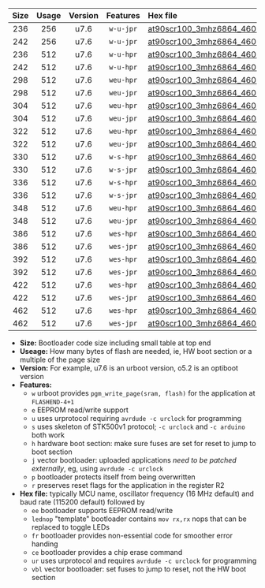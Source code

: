 |Size|Usage|Version|Features|Hex file|
|:-:|:-:|:-:|:-:|:--|
|236|256|u7.6|`w-u-jpr`|[at90scr100_3mhz6864_460800bps_ur_vbl.hex](https://raw.githubusercontent.com/stefanrueger/urboot/main/at90scr100_3mhz6864_460800bps_ur_vbl.hex)|
|242|256|u7.6|`w-u-jpr`|[at90scr100_3mhz6864_460800bps_lednop_ur_vbl.hex](https://raw.githubusercontent.com/stefanrueger/urboot/main/at90scr100_3mhz6864_460800bps_lednop_ur_vbl.hex)|
|236|512|u7.6|`w-u-hpr`|[at90scr100_3mhz6864_460800bps_ur.hex](https://raw.githubusercontent.com/stefanrueger/urboot/main/at90scr100_3mhz6864_460800bps_ur.hex)|
|242|512|u7.6|`w-u-hpr`|[at90scr100_3mhz6864_460800bps_lednop_ur.hex](https://raw.githubusercontent.com/stefanrueger/urboot/main/at90scr100_3mhz6864_460800bps_lednop_ur.hex)|
|298|512|u7.6|`weu-hpr`|[at90scr100_3mhz6864_460800bps_ee_ur.hex](https://raw.githubusercontent.com/stefanrueger/urboot/main/at90scr100_3mhz6864_460800bps_ee_ur.hex)|
|298|512|u7.6|`weu-jpr`|[at90scr100_3mhz6864_460800bps_ee_ur_vbl.hex](https://raw.githubusercontent.com/stefanrueger/urboot/main/at90scr100_3mhz6864_460800bps_ee_ur_vbl.hex)|
|304|512|u7.6|`weu-hpr`|[at90scr100_3mhz6864_460800bps_ee_lednop_ur.hex](https://raw.githubusercontent.com/stefanrueger/urboot/main/at90scr100_3mhz6864_460800bps_ee_lednop_ur.hex)|
|304|512|u7.6|`weu-jpr`|[at90scr100_3mhz6864_460800bps_ee_lednop_ur_vbl.hex](https://raw.githubusercontent.com/stefanrueger/urboot/main/at90scr100_3mhz6864_460800bps_ee_lednop_ur_vbl.hex)|
|322|512|u7.6|`weu-hpr`|[at90scr100_3mhz6864_460800bps_ee_lednop_fr_ur.hex](https://raw.githubusercontent.com/stefanrueger/urboot/main/at90scr100_3mhz6864_460800bps_ee_lednop_fr_ur.hex)|
|322|512|u7.6|`weu-jpr`|[at90scr100_3mhz6864_460800bps_ee_lednop_fr_ur_vbl.hex](https://raw.githubusercontent.com/stefanrueger/urboot/main/at90scr100_3mhz6864_460800bps_ee_lednop_fr_ur_vbl.hex)|
|330|512|u7.6|`w-s-hpr`|[at90scr100_3mhz6864_460800bps.hex](https://raw.githubusercontent.com/stefanrueger/urboot/main/at90scr100_3mhz6864_460800bps.hex)|
|330|512|u7.6|`w-s-jpr`|[at90scr100_3mhz6864_460800bps_vbl.hex](https://raw.githubusercontent.com/stefanrueger/urboot/main/at90scr100_3mhz6864_460800bps_vbl.hex)|
|336|512|u7.6|`w-s-hpr`|[at90scr100_3mhz6864_460800bps_lednop.hex](https://raw.githubusercontent.com/stefanrueger/urboot/main/at90scr100_3mhz6864_460800bps_lednop.hex)|
|336|512|u7.6|`w-s-jpr`|[at90scr100_3mhz6864_460800bps_lednop_vbl.hex](https://raw.githubusercontent.com/stefanrueger/urboot/main/at90scr100_3mhz6864_460800bps_lednop_vbl.hex)|
|348|512|u7.6|`weu-hpr`|[at90scr100_3mhz6864_460800bps_ee_lednop_fr_ce_ur.hex](https://raw.githubusercontent.com/stefanrueger/urboot/main/at90scr100_3mhz6864_460800bps_ee_lednop_fr_ce_ur.hex)|
|348|512|u7.6|`weu-jpr`|[at90scr100_3mhz6864_460800bps_ee_lednop_fr_ce_ur_vbl.hex](https://raw.githubusercontent.com/stefanrueger/urboot/main/at90scr100_3mhz6864_460800bps_ee_lednop_fr_ce_ur_vbl.hex)|
|386|512|u7.6|`wes-hpr`|[at90scr100_3mhz6864_460800bps_ee.hex](https://raw.githubusercontent.com/stefanrueger/urboot/main/at90scr100_3mhz6864_460800bps_ee.hex)|
|386|512|u7.6|`wes-jpr`|[at90scr100_3mhz6864_460800bps_ee_vbl.hex](https://raw.githubusercontent.com/stefanrueger/urboot/main/at90scr100_3mhz6864_460800bps_ee_vbl.hex)|
|392|512|u7.6|`wes-hpr`|[at90scr100_3mhz6864_460800bps_ee_lednop.hex](https://raw.githubusercontent.com/stefanrueger/urboot/main/at90scr100_3mhz6864_460800bps_ee_lednop.hex)|
|392|512|u7.6|`wes-jpr`|[at90scr100_3mhz6864_460800bps_ee_lednop_vbl.hex](https://raw.githubusercontent.com/stefanrueger/urboot/main/at90scr100_3mhz6864_460800bps_ee_lednop_vbl.hex)|
|422|512|u7.6|`wes-hpr`|[at90scr100_3mhz6864_460800bps_ee_lednop_fr.hex](https://raw.githubusercontent.com/stefanrueger/urboot/main/at90scr100_3mhz6864_460800bps_ee_lednop_fr.hex)|
|422|512|u7.6|`wes-jpr`|[at90scr100_3mhz6864_460800bps_ee_lednop_fr_vbl.hex](https://raw.githubusercontent.com/stefanrueger/urboot/main/at90scr100_3mhz6864_460800bps_ee_lednop_fr_vbl.hex)|
|462|512|u7.6|`wes-hpr`|[at90scr100_3mhz6864_460800bps_ee_lednop_fr_ce.hex](https://raw.githubusercontent.com/stefanrueger/urboot/main/at90scr100_3mhz6864_460800bps_ee_lednop_fr_ce.hex)|
|462|512|u7.6|`wes-jpr`|[at90scr100_3mhz6864_460800bps_ee_lednop_fr_ce_vbl.hex](https://raw.githubusercontent.com/stefanrueger/urboot/main/at90scr100_3mhz6864_460800bps_ee_lednop_fr_ce_vbl.hex)|

- **Size:** Bootloader code size including small table at top end
- **Useage:** How many bytes of flash are needed, ie, HW boot section or a multiple of the page size
- **Version:** For example, u7.6 is an urboot version, o5.2 is an optiboot version
- **Features:**
  + `w` urboot provides `pgm_write_page(sram, flash)` for the application at `FLASHEND-4+1`
  + `e` EEPROM read/write support
  + `u` uses urprotocol requiring `avrdude -c urclock` for programming
  + `s` uses skeleton of STK500v1 protocol; `-c urclock` and `-c arduino` both work
  + `h` hardware boot section: make sure fuses are set for reset to jump to boot section
  + `j` vector bootloader: uploaded applications *need to be patched externally*, eg, using `avrdude -c urclock`
  + `p` bootloader protects itself from being overwritten
  + `r` preserves reset flags for the application in the register R2
- **Hex file:** typically MCU name, oscillator frequency (16 MHz default) and baud rate (115200 default) followed by
  + `ee` bootloader supports EEPROM read/write
  + `lednop` "template" bootloader contains `mov rx,rx` nops that can be replaced to toggle LEDs
  + `fr` bootloader provides non-essential code for smoother error handing
  + `ce` bootloader provides a chip erase command
  + `ur` uses urprotocol and requires `avrdude -c urclock` for programming
  + `vbl` vector bootloader: set fuses to jump to reset, not the HW boot section
